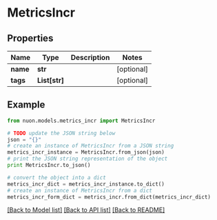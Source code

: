 # MetricsIncr


## Properties

Name | Type | Description | Notes
------------ | ------------- | ------------- | -------------
**name** | **str** |  | [optional] 
**tags** | **List[str]** |  | [optional] 

## Example

```python
from nuon.models.metrics_incr import MetricsIncr

# TODO update the JSON string below
json = "{}"
# create an instance of MetricsIncr from a JSON string
metrics_incr_instance = MetricsIncr.from_json(json)
# print the JSON string representation of the object
print MetricsIncr.to_json()

# convert the object into a dict
metrics_incr_dict = metrics_incr_instance.to_dict()
# create an instance of MetricsIncr from a dict
metrics_incr_form_dict = metrics_incr.from_dict(metrics_incr_dict)
```
[[Back to Model list]](../README.md#documentation-for-models) [[Back to API list]](../README.md#documentation-for-api-endpoints) [[Back to README]](../README.md)


